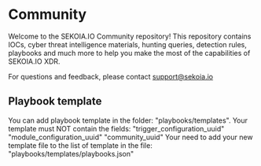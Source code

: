 # Community

Welcome to the SEKOIA.IO Community repository! This repository contains IOCs, cyber threat intelligence materials, hunting queries, detection rules, playbooks and much more to help you make the most of the capabilities of SEKOIA.IO XDR.

For questions and feedback, please contact support@sekoia.io 

## Playbook template

You can add playbook template in the folder: "playbooks/templates".
Your template must NOT contain the fields:
    "trigger_configuration_uuid"
    "module_configuration_uuid"
    "community_uuid"
Your need to add your new template file to the list of template in the file: 
    "playbooks/templates/playbooks.json"
